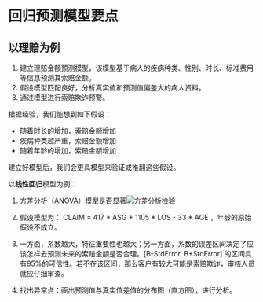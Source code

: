 # 回归预测模型要点

## 以理赔为例 ##

1. 建立理赔金额预测模型，该模型基于病人的疾病种类、性别、时长、标准费用等信息预测其索赔金额。
2. 假设模型匹配良好，分析真实值和预测值偏差大的病人资料。
3. 通过模型进行索赔欺诈预警。

根据经验，我们能想到如下假设：

- 随着时长的增加，索赔金额增加
- 疾病种类越严重，索赔金额增加
- 随着年龄的增加，索赔金额增加

建立好模型后，我们会更具模型来验证或推翻这些假设。

以**线性回归**模型为例：

1. 方差分析（ANOVA）模型是否显著![方差分析检验](/Users/yinzhentao/Documents/回归预测模型要点.assets/WX20200705-154740@2x.png)

2. 假设模型为： CLAIM = 417 * ASG + 1105 * LOS - 33 * AGE ，年龄的原始假设不成立。

3. 一方面，系数越大，特征重要性也越大；另一方面，系数的误差区间决定了应该怎样去预测未来的索赔金额是否合理。[B-StdError, B+StdError] 的区间具有95%的可信性。若不在该区间，那么客户有较大可能是索赔欺诈，审核人员就应仔细审查。

4. 找出异常点：画出预测值与真实值差值的分布图（直方图），进行分析。

   



